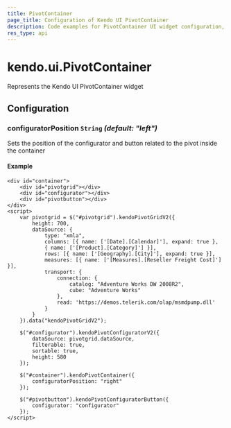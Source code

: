 ```yaml
---
title: PivotContainer
page_title: Configuration of Kendo UI PivotContainer
description: Code examples for PivotContainer UI widget configuration, learn how to use it.
res_type: api
---
```


# kendo.ui.PivotContainer

Represents the Kendo UI PivotContainer widget

## Configuration

### configuratorPosition `String` *(default: "left")*

Sets the position of the configurator and button related to the pivot inside the container

#### Example
    <div id="container">
        <div id="pivotgrid"></div>
        <div id="configurator"></div>
        <div id="pivotbutton"></div>
    </div>
    <script>
        var pivotgrid = $("#pivotgrid").kendoPivotGridV2({
            height: 700,
            dataSource: {
                type: "xmla",
                columns: [{ name: ['[Date].[Calendar]'], expand: true },
                { name: ['[Product].[Category]'] }],
                rows: [{ name: ['[Geography].[City]'], expand: true }],
                measures: [{ name: ['[Measures].[Reseller Freight Cost]'] }],
                transport: {
                    connection: {
                        catalog: "Adventure Works DW 2008R2",
                        cube: "Adventure Works"
                    },
                    read: 'https://demos.telerik.com/olap/msmdpump.dll'
                }
            }
        }).data("kendoPivotGridV2");

        $("#configurator").kendoPivotConfiguratorV2({
            dataSource: pivotgrid.dataSource,
            filterable: true,
            sortable: true,
            height: 580
        });

        $("#container").kendoPivotContainer({
            configuratorPosition: "right"
        });

        $("#pivotbutton").kendoPivotConfiguratorButton({
            configurator: "configurator"
        });
    </script>
